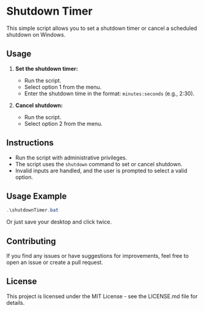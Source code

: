 # Shutdown Timer

This simple script allows you to set a shutdown timer or cancel a scheduled shutdown on Windows.

## Usage

1. **Set the shutdown timer:**
   - Run the script.
   - Select option 1 from the menu.
   - Enter the shutdown time in the format: `minutes:seconds` (e.g., 2:30).

2. **Cancel shutdown:**
   - Run the script.
   - Select option 2 from the menu.

## Instructions

- Run the script with administrative privileges.
- The script uses the `shutdown` command to set or cancel shutdown.
- Invalid inputs are handled, and the user is prompted to select a valid option.

## Usage Example

```powershell
.\shutdownTimer.bat
```

Or just save your desktop and click twice.

## Contributing

If you find any issues or have suggestions for improvements, feel free to open an issue or create a pull request.

## License

This project is licensed under the MIT License - see the LICENSE.md file for details.
